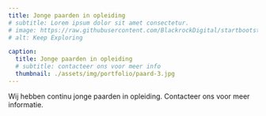 ```yaml
---
title: Jonge paarden in opleiding
# subtitle: Lorem ipsum dolor sit amet consectetur.
# image: https://raw.githubusercontent.com/BlackrockDigital/startbootstrap-agency/master/src/assets/img/portfolio/02-full.jpg
# alt: Keep Exploring

caption:
  title: Jonge paarden in opleiding
  # subtitle: contacteer ons voor meer info
  thumbnail: ./assets/img/portfolio/paard-3.jpg
---
```


Wij hebben continu jonge paarden in opleiding. 
Contacteer ons voor meer informatie.